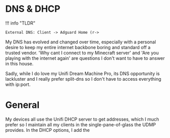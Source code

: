 # DNS & DHCP

!!! info "TLDR"

    External DNS: Client -> Adguard Home (r->

My DNS has evolved and changed over time, especially with a personal desire to keep my entire internet backbone boring and standard off a trusted vendor. 'Why cant I connect to my Minecraft server' and 'Are you playing with the internet again' are questions I don't want to have to answer in this house.

Sadly, while I do love my Unifi Dream Machine Pro, its DNS opportunity is lackluster and I really prefer split-dns so I don't have to access everything with ip:port.

# General

<DNS IMAGE>

My devices all use the Unifi DHCP server to get addresses, which I much prefer so I maintain all my clients in the single-pane-of-glass the UDMP provides. In the DHCP options, I add the
